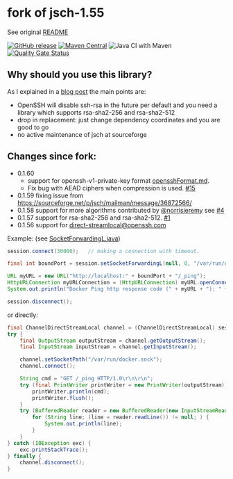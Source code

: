 # fork of jsch-1.55

See original [README](README)

[![GitHub release](https://img.shields.io/github/v/tag/mwiede/jsch.svg)](https://github.com/mwiede/jsch/releases/latest)
[![Maven Central](https://maven-badges.herokuapp.com/maven-central/com.github.mwiede/jsch/badge.svg)](https://maven-badges.herokuapp.com/maven-central/com.github.mwiede/jsch)
![Java CI with Maven](https://github.com/mwiede/jsch/workflows/Java%20CI%20with%20Maven/badge.svg)
[![Quality Gate Status](https://sonarcloud.io/api/project_badges/measure?project=mwiede_jsch&metric=alert_status)](https://sonarcloud.io/dashboard?id=mwiede_jsch)

## Why should you use this library?

As I explained in a [blog post](http://www.matez.de/index.php/2020/06/22/the-future-of-jsch-without-ssh-rsa/) the main points are:
* OpenSSH will disable ssh-rsa in the future per default and you need a library which supports rsa-sha2-256 and rsa-sha2-512
* drop in replacement: just change dependency coordinates and you are good to go
* no active maintenance of jsch at sourceforge

## Changes since fork:
* 0.1.60 
  * support for openssh-v1-private-key format [opensshFormat.md](opensshFormat.md).
  * Fix bug with AEAD ciphers when compression is used. [#15](https://github.com/mwiede/jsch/pull/15)
* 0.1.59 fixing issue from https://sourceforge.net/p/jsch/mailman/message/36872566/
* 0.1.58 support for more algorithms contributed by [@norrisjeremy](https://github.com/norrisjeremy) see [#4](https://github.com/mwiede/jsch/pull/4)
* 0.1.57 support for rsa-sha2-256 and rsa-sha2-512. [#1](https://github.com/mwiede/jsch/pull/1)
* 0.1.56 support for direct-streamlocal@openssh.com

Example: (see [SocketForwardingL.java](examples/SocketForwardingL.java))
```java
session.connect(30000);   // making a connection with timeout.

final int boundPort = session.setSocketForwardingL(null, 0, "/var/run/docker.sock", null, 1000);

URL myURL = new URL("http://localhost:" + boundPort + "/_ping");
HttpURLConnection myURLConnection = (HttpURLConnection) myURL.openConnection();
System.out.println("Docker Ping http response code (" + myURL + "): " + myURLConnection.getResponseCode());

session.disconnect();
```

or directly:

```java
final ChannelDirectStreamLocal channel = (ChannelDirectStreamLocal) session.openChannel("direct-streamlocal@openssh.com");
try {
    final OutputStream outputStream = channel.getOutputStream();
    final InputStream inputStream = channel.getInputStream();

    channel.setSocketPath("/var/run/docker.sock");
    channel.connect();

    String cmd = "GET /_ping HTTP/1.0\r\n\r\n";
    try (final PrintWriter printWriter = new PrintWriter(outputStream)) {
        printWriter.println(cmd);
        printWriter.flush();
    }
    try (BufferedReader reader = new BufferedReader(new InputStreamReader(inputStream))) {
        for (String line; (line = reader.readLine()) != null; ) {
            System.out.println(line);
        }
    }
} catch (IOException exc) {
    exc.printStackTrace();
} finally {
    channel.disconnect();
}
```        
